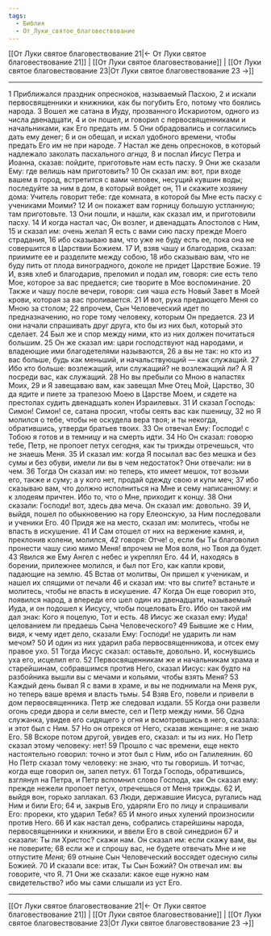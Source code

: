 ```yaml
---
tags:
  - Библия
  - От_Луки_святое_благовествование
---
```

[[От Луки святое благовествование 21|← От Луки святое благовествование 21]] | [[От Луки святое благовествование]] | [[От Луки святое благовествование 23|От Луки святое благовествование 23 →]]

---
1 Приближался праздник опресноков, называемый Пасхою,
2 и искали первосвященники и книжники, как бы погубить Его, потому что боялись народа.
3 Вошел же сатана в Иуду, прозванного Искариотом, одного из числа двенадцати,
4 и он пошел, и говорил с первосвященниками и начальниками, как Его предать им.
5 Они обрадовались и согласились дать ему денег;
6 и он обещал, и искал удобного времени, чтобы предать Его им не при народе.
7 Настал же день опресноков, в который надлежало заколать пасхального <I>агнца,</I>
8 и послал <I>Иисус</I> Петра и Иоанна, сказав: пойдите, приготовьте нам есть пасху.
9 Они же сказали Ему: где велишь нам приготовить?
10 Он сказал им: вот, при входе вашем в город, встретится с вами человек, несущий кувшин воды; последуйте за ним в дом, в который войдет он,
11 и скажите хозяину дома: Учитель говорит тебе: где комната, в которой бы Мне есть пасху с учениками Моими?
12 И он покажет вам горницу большую устланную; там приготовьте.
13 Они пошли, и нашли, как сказал им, и приготовили пасху.
14 И когда настал час, Он возлег, и двенадцать Апостолов с Ним,
15 и сказал им: очень желал Я есть с вами сию пасху прежде Моего страдания,
16 ибо сказываю вам, что уже не буду есть ее, пока она не совершится в Царствии Божием.
17 И, взяв чашу и благодарив, сказал: приимите ее и разделите между собою,
18 ибо сказываю вам, что не буду пить от плода виноградного, доколе не придет Царствие Божие.
19 И, взяв хлеб и благодарив, преломил и подал им, говоря: сие есть тело Мое, которое за вас предается; сие творите в Мое воспоминание.
20 Также и чашу после вечери, говоря: сия чаша <I>есть</I> Новый Завет в Моей крови, которая за вас проливается.
21 И вот, рука предающего Меня со Мною за столом;
22 впрочем, Сын Человеческий идет по предназначению, но горе тому человеку, которым Он предается.
23 И они начали спрашивать друг друга, кто бы из них был, который это сделает.
24 Был же и спор между ними, кто из них должен почитаться большим.
25 Он же сказал им: цари господствуют над народами, и владеющие ими благодетелями называются,
26 а вы не так: но кто из вас больше, будь как меньший, и начальствующий — как служащий.
27 Ибо кто больше: возлежащий, или служащий? не возлежащий ли? А Я посреди вас, как служащий.
28 Но вы пребыли со Мною в напастях Моих,
29 и Я завещаваю вам, как завещал Мне Отец Мой, Царство,
30 да ядите и пиете за трапезою Моею в Царстве Моем, и сядете на престолах судить двенадцать колен Израилевых.
31 И сказал Господь: Симон! Симон! се, сатана просил, чтобы сеять вас как пшеницу,
32 но Я молился о тебе, чтобы не оскудела вера твоя; и ты некогда, обратившись, утверди братьев твоих.
33 Он отвечал Ему: Господи! с Тобою я готов и в темницу и на смерть идти.
34 Но Он сказал: говорю тебе, Петр, не пропоет петух сегодня, как ты трижды отречешься, что не знаешь Меня.
35 И сказал им: когда Я посылал вас без мешка и без сумы и без обуви, имели ли вы в чем недостаток? Они отвечали: ни в чем.
36 Тогда Он сказал им: но теперь, кто имеет мешок, тот возьми его, также и суму; а у кого нет, продай одежду свою и купи меч;
37 ибо сказываю вам, что должно исполниться на Мне и сему написанному: и к злодеям причтен. Ибо то, что о Мне, приходит к концу.
38 Они сказали: Господи! вот, здесь два меча. Он сказал им: довольно.
39 И, выйдя, пошел по обыкновению на гору Елеонскую, за Ним последовали и ученики Его.
40 Придя же на место, сказал им: молитесь, чтобы не впасть в искушение.
41 И Сам отошел от них на вержение камня, и, преклонив колени, молился,
42 говоря: Отче! о, если бы Ты благоволил пронести чашу сию мимо Меня! впрочем не Моя воля, но Твоя да будет.
43 Явился же Ему Ангел с небес и укреплял Его.
44 И, находясь в борении, прилежнее молился, и был пот Его, как капли крови, падающие на землю.
45 Встав от молитвы, Он пришел к ученикам, и нашел их спящими от печали
46 и сказал им: что вы спите? встаньте и молитесь, чтобы не впасть в искушение.
47 Когда Он еще говорил это, появился народ, а впереди его шел один из двенадцати, называемый Иуда, и он подошел к Иисусу, чтобы поцеловать Его. Ибо он такой им дал знак: Кого я поцелую, Тот и есть.
48 Иисус же сказал ему: Иуда! целованием ли предаешь Сына Человеческого?
49 Бывшие же с Ним, видя, к чему идет дело, сказали Ему: Господи! не ударить ли нам мечом?
50 И один из них ударил раба первосвященникова, и отсек ему правое ухо.
51 Тогда Иисус сказал: оставьте, довольно. И, коснувшись уха его, исцелил его.
52 Первосвященникам же и начальникам храма и старейшинам, собравшимся против Него, сказал Иисус: как будто на разбойника вышли вы с мечами и кольями, чтобы взять Меня?
53 Каждый день бывал Я с вами в храме, и вы не поднимали на Меня рук, но теперь ваше время и власть тьмы.
54 Взяв Его, повели и привели в дом первосвященника. Петр же следовал издали.
55 Когда они развели огонь среди двора и сели вместе, сел и Петр между ними.
56 Одна служанка, увидев его сидящего у огня и всмотревшись в него, сказала: и этот был с Ним.
57 Но он отрекся от Него, сказав женщине: я не знаю Его.
58 Вскоре потом другой, увидев его, сказал: и ты из них. Но Петр сказал этому человеку: нет!
59 Прошло с час времени, еще некто настоятельно говорил: точно и этот был с Ним, ибо он Галилеянин.
60 Но Петр сказал тому человеку: не знаю, что ты говоришь. И тотчас, когда еще говорил он, запел петух.
61 Тогда Господь, обратившись, взглянул на Петра, и Петр вспомнил слово Господа, как Он сказал ему: прежде нежели пропоет петух, отречешься от Меня трижды.
62 И, выйдя вон, горько заплакал.
63 Люди, державшие Иисуса, ругались над Ним и били Его;
64 и, закрыв Его, ударяли Его по лицу и спрашивали Его: прореки, кто ударил Тебя?
65 И много иных хулений произносили против Него.
66 И как настал день, собрались старейшины народа, первосвященники и книжники, и ввели Его в свой синедрион
67 и сказали: Ты ли Христос? скажи нам. Он сказал им: если скажу вам, вы не поверите;
68 если же и спрошу вас, не будете отвечать Мне и не отпустите <I>Меня;</I>
69 отныне Сын Человеческий воссядет одесную силы Божией.
70 И сказали все: итак, Ты Сын Божий? Он отвечал им: вы говорите, что Я.
71 Они же сказали: какое еще нужно нам свидетельство? ибо мы сами слышали из уст Его.

---
[[От Луки святое благовествование 21|← От Луки святое благовествование 21]] | [[От Луки святое благовествование]] | [[От Луки святое благовествование 23|От Луки святое благовествование 23 →]]